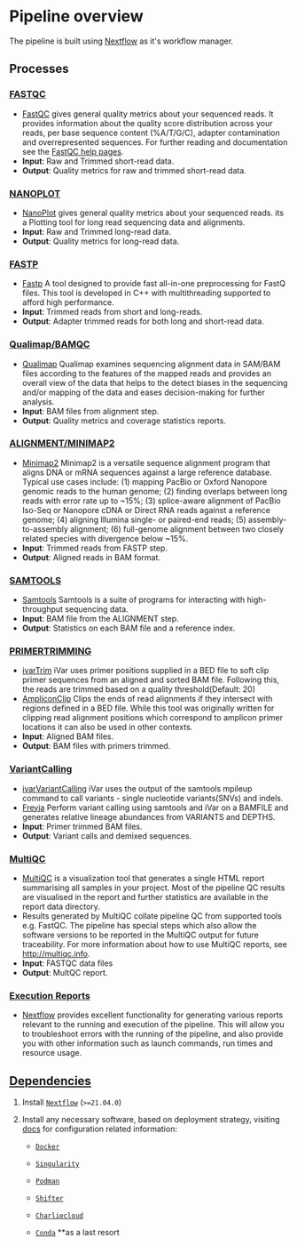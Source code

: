 # Pipeline overview

The pipeline is built using [Nextflow](https://www.nextflow.io/) as it's workflow manager.

## Processes

### [FASTQC](#fastqc)
- [FastQC](http://www.bioinformatics.babraham.ac.uk/projects/fastqc/) gives general quality metrics about your sequenced reads. It provides information about the quality score distribution across your reads, per base sequence content (%A/T/G/C), adapter contamination and overrepresented sequences. For further reading and documentation see the [FastQC help pages](http://www.bioinformatics.babraham.ac.uk/projects/fastqc/Help/).
- **Input**: Raw and Trimmed short-read data.
- **Output**: Quality metrics for raw and trimmed short-read data.

### [NANOPLOT](#nanoplot)
- [NanoPlot](https://github.com/wdecoster/NanoPlot) gives general quality metrics about your sequenced reads. its a Plotting tool for long read sequencing data and alignments.
- **Input**: Raw and Trimmed long-read data.
- **Output**: Quality metrics for long-read data.

### [FASTP](#fastp)
- [Fastp](https://github.com/OpenGene/fastp) A tool designed to provide fast all-in-one preprocessing for FastQ files. This tool is developed in C++ with multithreading supported to afford high performance.
- **Input**: Trimmed reads from short and long-reads.
- **Output**: Adapter trimmed reads for both long and short-read data.

### [Qualimap/BAMQC](#qualimap-bamqc)
- [Qualimap](http://qualimap.conesalab.org/) Qualimap examines sequencing alignment data in SAM/BAM files according to the features of the mapped reads and provides an overall view of the data that helps to the detect biases in the sequencing and/or mapping of the data and eases decision-making for further analysis.
- **Input**: BAM files from alignment step.
- **Output**: Quality metrics and coverage statistics reports.

### [ALIGNMENT/MINIMAP2](#alignment-minimap2)
- [Minimap2](https://github.com/lh3/minimap2) Minimap2 is a versatile sequence alignment program that aligns DNA or mRNA sequences against a large reference database. Typical use cases include: (1) mapping PacBio or Oxford Nanopore genomic reads to the human genome; (2) finding overlaps between long reads with error rate up to ~15%; (3) splice-aware alignment of PacBio Iso-Seq or Nanopore cDNA or Direct RNA reads against a reference genome; (4) aligning Illumina single- or paired-end reads; (5) assembly-to-assembly alignment; (6) full-genome alignment between two closely related species with divergence below ~15%.
- **Input**: Trimmed reads from FASTP step.
- **Output**: Aligned reads in BAM format.

### [SAMTOOLS](#samtools)
- [Samtools](http://www.htslib.org/) Samtools is a suite of programs for interacting with high-throughput sequencing data.
- **Input**: BAM file from the ALIGNMENT step.
- **Output**: Statistics on each BAM file and a reference index.

### [PRIMERTRIMMING](#AmpliconClip_and_iVar_Trimming)
- [ivarTrim](https://andersen-lab.github.io/ivar/html/manualpage.html) iVar uses primer positions supplied in a BED file to soft clip primer sequences from an aligned and sorted BAM file. Following this, the reads are trimmed based on a quality threshold(Default: 20)
- [AmpliconClip](http://www.htslib.org/doc/samtools-ampliconclip.html) Clips the ends of read alignments if they intersect with regions defined in a BED file. While this tool was originally written for clipping read alignment positions which correspond to amplicon primer locations it can also be used in other contexts. 
- **Input**: Aligned BAM files.
- **Output**: BAM files with primers trimmed.

### [VariantCalling](#ivar_and_freyja_variant_calling)
- [ivarVariantCalling](https://andersen-lab.github.io/ivar/html/manualpage.html) iVar uses the output of the samtools mpileup command to call variants - single nucleotide variants(SNVs) and indels.
- [Freyja](https://github.com/andersen-lab/Freyja) Perform variant calling using samtools and iVar on a BAMFILE and generates relative lineage abundances from VARIANTS and DEPTHS.
- **Input**: Primer trimmed BAM files.
- **Output**: Variant calls and demixed sequences.

### [MultiQC](#multiqc)

- [MultiQC](http://multiqc.info) is a visualization tool that generates a single HTML report summarising all samples in your project. Most of the pipeline QC results are visualised in the report and further statistics are available in the report data directory.
- Results generated by MultiQC collate pipeline QC from supported tools e.g. FastQC. The pipeline has special steps which also allow the software versions to be reported in the MultiQC output for future traceability. For more information about how to use MultiQC reports, see <http://multiqc.info>.
- **Input**: FASTQC data files
- **Output**: MultQC report.

### [Execution Reports](#pipeline-information) 
- [Nextflow](https://www.nextflow.io/docs/latest/tracing.html) provides excellent functionality for generating various reports relevant to the running and execution of the pipeline. This will allow you to troubleshoot errors with the running of the pipeline, and also provide you with other information such as launch commands, run times and resource usage.

## [Dependencies](#dependencies)

1. Install [`Nextflow`](https://www.nextflow.io/docs/latest/getstarted.html#installation) (`>=21.04.0`)

2. Install any necessary software, based on deployment strategy, visiting [docs](https://nf-co.re/usage/configuration#basic-configuration-profiles) for configuration related information: 

    - [`Docker`](https://docs.docker.com/engine/installation/)

    - [`Singularity`](https://www.sylabs.io/guides/3.0/user-guide/)

    - [`Podman`](https://podman.io/)

    - [`Shifter`](https://nersc.gitlab.io/development/shifter/how-to-use/) 

    - [`Charliecloud`](https://hpc.github.io/charliecloud/) 

    - [`Conda`](https://conda.io/miniconda.html) **as a last resort
